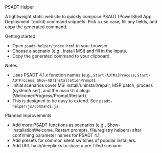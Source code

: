 PSADT Helper

A lightweight static website to quickly compose PSADT (PowerShell App Deployment Toolkit) command snippets. Pick a use case, fill any fields, and copy the generated command.

Getting started
- Open `psadt-helper/index.html` in your browser.
- Choose a scenario (e.g., Install MSI) and fill in the inputs.
- Copy the generated command to your clipboard.

Notes
- Uses PSADT 4.1.x function names (e.g., `Start-ADTMsiProcess`, `Start-ADTProcess`, `Show-ADTInstallationPrompt`).
- Initial scenarios cover MSI install/uninstall/repair, MSP patch, process (system/user), and the main UI dialogs (Welcome/Progress/Prompt/Restart).
- This is designed to be easy to extend. See `psadt-helper/js/commands.js`.

Planned improvements
- Add more PSADT functions as scenarios (e.g., Show-InstallationWelcome, Restart prompts, file/registry helpers) after confirming parameter names for PSADT 4.1.
- Add presets for common silent switches of popular installers.
- Add URL hash/deeplinks to share a pre-filled scenario.

